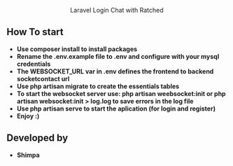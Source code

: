 
<p align="center">
Laravel Login Chat with Ratched
</p>

## How To start

- **Use composer install to install packages**
- **Rename the .env.example file to .env and configure with your mysql credentials**
- **The WEBSOCKET_URL var in .env defines the frontend to backend  socketcontact url**
- **Use php artisan migrate to create the essentials tables**
- **To start the websocket server use: php artisan weebsocket:init or php artisan websocket:init > log.log to save errors in the log file**
- **Use php artisan serve to start the aplication (for login and register)**
- **Enjoy :)**


## Developed by
- **Shimpa**
